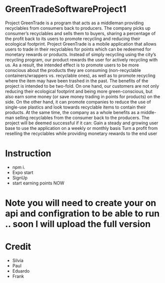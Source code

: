 # GreenTradeSoftwareProject1
Project GreenTrade is a program that acts as a middleman providing recyclables from consumers back to producers. 
The company picks up consumer’s recyclables and sells them to buyers, sharing a percentage of the profit back to its users to promote recycling and reducing their ecological footprint.
Project GreenTrade is a mobile application that allows users to trade in their recyclables for points which can be redeemed for monetary rewards or products. Instead of simply recycling using the city’s recycling program, our product rewards the user for actively recycling with us. As a result, the intended effect is to promote users to be more conscious about the products they are consuming (non-recyclable containers/wrappers vs. recyclable ones), as well as to promote recycling where the item may have been trashed in the past.
The benefits of the project is intended to be two-fold. On one hand, our customers are not only reducing their ecological footprint and being more green-conscious, but also earn some money (or save money trading in points for products) on the side. On the other hand, it can promote companies to reduce the use of single-use plastics and look towards recyclable items to contain their products. At the same time, the company as a whole benefits as a middle-man selling recyclables from the consumer back to the producers.
The project will be deemed successful if it can:
Gain a steady and growing user base to use the application on a weekly or monthly basis
Turn a profit from reselling the recyclables while providing monetary rewards to the end user


# Instruction 
- npm i.
- Expo start
- SignUp
- start earning points NOW

# Note you will need to create your on api and configration to be able to run .. soon I will upload the full version 


# Credit 
- Silvia 
- Paul
- Eduardo
- Frank
